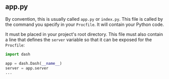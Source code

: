 
## app&#46;py

By convention, this is usually called `app.py` or `index.py`. This file is 
called by the command you specify in your `Procfile`. It will contain your Python
code.

It must be placed in your project's root directory. This file must also contain a 
line that defines the `server` variable so that it can be exposed for the 
`Procfile`:

```python
import dash

app = dash.Dash(__name__)
server = app.server
...

```
